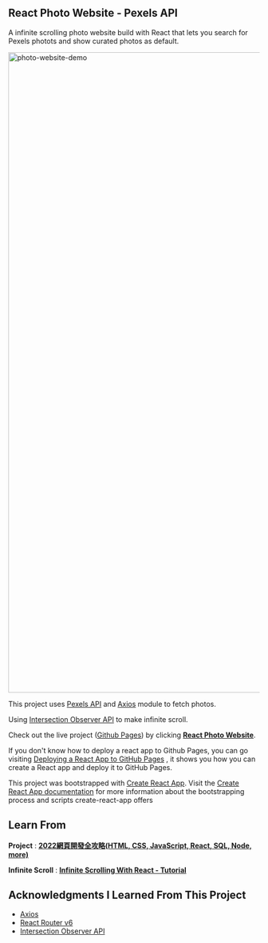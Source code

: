 ## React Photo Website - Pexels API

A infinite scrolling photo website build with React that lets you search for Pexels photots and show curated photos as default. 

<img width="1280" alt="photo-website-demo" src="https://user-images.githubusercontent.com/40348319/155055595-cf041c4e-5487-4e7b-baa8-171f6668c093.png">

This project uses [Pexels API](https://www.pexels.com/api/) and [Axios](https://axios-http.com/) module to fetch photos.

Using [Intersection Observer API](https://developer.mozilla.org/en-US/docs/Web/API/Intersection_Observer_API) to make infinite scroll.

Check out the live project ([Github Pages](https://pages.github.com/)) by clicking **[React Photo Website](https://xxrjun.github.io/react-photo-website/)**.  

If you don't know how to deploy a react app to Github Pages, you can go visiting [Deploying a React App to GitHub Pages](https://github.com/gitname/react-gh-pages) , it shows you how you can create a React app and deploy it to GitHub Pages.

This project was bootstrapped with [Create React App](https://github.com/facebook/create-react-app). Visit the [Create React App documentation](https://facebook.github.io/create-react-app/docs/) for more information about the bootstrapping process and scripts create-react-app offers

## Learn From
**Project** : [**2022網頁開發全攻略(HTML, CSS, JavaScript, React, SQL, Node, more)**](https://www.udemy.com/course/html5-css3-z/)

**Infinite Scroll** : [**Infinite Scrolling With React - Tutorial**](https://www.youtube.com/watch?v=NZKUirTtxcg&t=1117s)

<!-- ACKNOWLEDGMENTS -->
## Acknowledgments I Learned From This Project
- [Axios](https://axios-http.com/)
- [React Router v6](https://reactrouter.com/docs/en/v6)
- [Intersection Observer API](https://developer.mozilla.org/en-US/docs/Web/API/Intersection_Observer_API)
